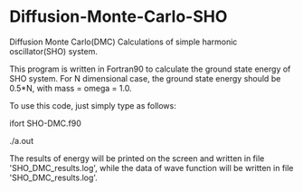 # Diffusion-Monte-Carlo-SHO
Diffusion Monte Carlo(DMC) Calculations of simple harmonic oscillator(SHO) system.  

This program is written in Fortran90 to calculate the ground state energy of SHO system. For N dimensional case, the ground state energy should be 0.5\*N, with mass = omega = 1.0.

To use this code, just simply type as follows:

 ifort SHO-DMC.f90
 
 ./a.out
 
The results of energy will be printed on the screen and written in file 'SHO_DMC_results.log', while the data of wave function will be written in file 'SHO_DMC_results.log'.
